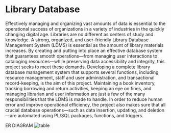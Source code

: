 # Library Database

Effectively managing and organizing vast amounts of data is essential to the operational
success of organizations in a variety of industries in the quickly changing digital age. Libraries
are no different as centers of study and knowledge. A strong, organized, and user-friendly
Library Database Management System (LDMS) is essential as the amount of library materials
increases. By creating and putting into place an effective database system that guarantees
smooth operations—from managing user interactions to cataloging resources—while preserving
data accessibility and integrity, this project seeks to meet these demands.
Developing a complete library database management system that supports several functions,
including resource management, staff and user administration, and transactional
record-keeping, is the aim of this project. Maintaining a book inventory, tracking borrowing and
return activities, keeping an eye on fines, and managing librarian and user information are just a
few of the many responsibilities that the LDMS is made to handle. In order to reduce human
error and improve operational efficiency, the project also makes sure that all crucial database
operations—such as data insertion, updating, and deletion—are automated using PL/SQL
packages, functions, and triggers.


ER DIAGRAM
![table](https://github.com/user-attachments/assets/4294a978-c9fa-4bdb-9d7b-080a57025cd8)
